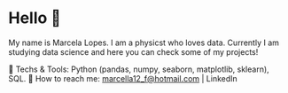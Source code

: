 # Hello 👋 

My name is Marcela Lopes. I am a physicst who loves data. Currently I am studying data science and here you can check some of my projects!

:snake: Techs & Tools: Python (pandas, numpy, seaborn, matplotlib, sklearn), SQL. 
:bell: How to reach me: marcella12_f@hotmail.com | LinkedIn

